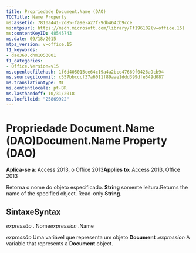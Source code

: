 ```yaml
---
title: Propriedade Document.Name (DAO)
TOCTitle: Name Property
ms:assetid: 7810a441-2d85-fa9e-a27f-9db464cb9cce
ms:mtpsurl: https://msdn.microsoft.com/library/Ff196102(v=office.15)
ms:contentKeyID: 48545743
ms.date: 09/18/2015
mtps_version: v=office.15
f1_keywords:
- dao360.chm1053001
f1_categories:
- Office.Version=v15
ms.openlocfilehash: 1f6d405015ce64c19a4a2bce47669f0426a9cb94
ms.sourcegitcommit: c557bbcccf37a6011f89aae1ddd399dfe549d087
ms.translationtype: MT
ms.contentlocale: pt-BR
ms.lasthandoff: 10/31/2018
ms.locfileid: "25869922"
---
```

# <a name="documentname-property-dao"></a><span data-ttu-id="66363-102">Propriedade Document.Name (DAO)</span><span class="sxs-lookup"><span data-stu-id="66363-102">Document.Name Property (DAO)</span></span>


<span data-ttu-id="66363-103">**Aplica-se a**: Access 2013, o Office 2013</span><span class="sxs-lookup"><span data-stu-id="66363-103">**Applies to**: Access 2013, Office 2013</span></span>

<span data-ttu-id="66363-p101">Retorna o nome do objeto especificado. **String** somente leitura.</span><span class="sxs-lookup"><span data-stu-id="66363-p101">Returns the name of the specified object. Read-only **String**.</span></span>

## <a name="syntax"></a><span data-ttu-id="66363-106">Sintaxe</span><span class="sxs-lookup"><span data-stu-id="66363-106">Syntax</span></span>

<span data-ttu-id="66363-107">*expressão* . Nome</span><span class="sxs-lookup"><span data-stu-id="66363-107">*expression* .Name</span></span>

<span data-ttu-id="66363-108">*expressão* Uma variável que representa um objeto **Document** .</span><span class="sxs-lookup"><span data-stu-id="66363-108">*expression* A variable that represents a **Document** object.</span></span>

